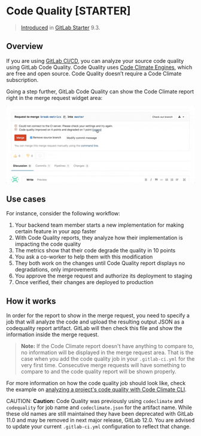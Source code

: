 # Code Quality **[STARTER]**

> [Introduced][ee-1984] in [GitLab Starter][ee] 9.3.

## Overview

If you are using [GitLab CI/CD][ci], you can analyze your source code quality
using GitLab Code Quality. Code Quality uses [Code Climate Engines][cc], which are
free and open source. Code Quality doesn’t require a Code Climate subscription.

Going a step further, GitLab Code Quality can show the Code Climate report right
in the merge request widget area:

![Code Quality Widget][quality-widget]

## Use cases

For instance, consider the following workflow:

1. Your backend team member starts a new implementation for making certain feature in your app faster
1. With Code Quality reports, they analyze how their implementation is impacting the code quality
1. The metrics show that their code degrade the quality in 10 points
1. You ask a co-worker to help them with this modification
1. They both work on the changes until Code Quality report displays no degradations, only improvements
1. You approve the merge request and authorize its deployment to staging
1. Once verified, their changes are deployed to production

## How it works

In order for the report to show in the merge request, you need to specify a job
that will analyze the code and upload the resulting output JSON as a codequality
report artifact. GitLab will then check this file and show the information
inside the merge request.

>**Note:**
If the Code Climate report doesn't have anything to compare to, no information
will be displayed in the merge request area. That is the case when you add the
code quality job in your `.gitlab-ci.yml` for the very first time.
Consecutive merge requests will have something to compare to and the code quality
report will be shown properly.

For more information on how the code quality job should look like, check the
example on [analyzing a project's code quality with Code Climate CLI][cc-docs].

CAUTION: **Caution:**
Code Quality was previously using `codeclimate` and `codequality` for job name and
`codeclimate.json` for the artifact name. While these old names
are still maintained they have been deprecated with GitLab 11.0 and may be removed
in next major release, GitLab 12.0. You are advised to update your current `.gitlab-ci.yml`
configuration to reflect that change.

[ee-1984]: https://gitlab.com/gitlab-org/gitlab-ee/merge_requests/1984
[ee]: https://about.gitlab.com/pricing/
[ci]: ../../../ci/README.md
[cc]: https://codeclimate.com
[cd]: https://hub.docker.com/r/codeclimate/codeclimate/
[quality-widget]: img/code_quality.gif
[cc-docs]: ../../../ci/examples/code_climate.md
